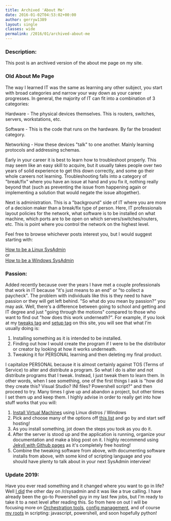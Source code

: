 ```yaml
---
title: Archived 'About Me'
date: 2016-01-02T04:53:02+00:00
author: gerryw1389
layout: single
classes: wide
permalink: /2016/01/archived-about-me
---
```

<!--more-->

### Description:

This post is an archived version of the about me page on my site.

### Old About Me Page

The way I learned IT was the same as learning any other subject, you start with broad categories and narrow your way down as your career progresses. In general, the majority of IT can fit into a combination of 3 categories:

Hardware - The physical devices themselves. This is routers, switches, servers, workstations, etc.

Software - This is the code that runs on the hardware. By far the broadest category.

Networking - How these devices "talk" to one another. Mainly learning protocols and addressing schemas.

Early in your career it is best to learn how to troubleshoot properly. This may seem like an easy skill to acquire, but it usually takes people over two years of solid experience to get this down correctly, and some go their whole careers not learning. Troubleshooting falls into a category of "break/fix" where you have an issue at hand and you fix it, nothing really beyond that (such as preventing the issue from happening again or implementing a solution that would negate the issue altogether).

Next is administration. This is a "background" side of IT where you are more of a decision maker than a break/fix type of person. Here, IT professionals layout policies for the network, what software is to be installed on what machine, which ports are to be open on which servers/switches/routers, etc. This is point where you control the network on the highest level.

Feel free to browse whichever posts interest you, but I would suggest starting with:

[How to be a Linux SysAdmin](https://automationadmin.com/2016/05/how-to-become-a-linux-sysadmin/)  
or  
[How to be a Windows SysAdmin](https://automationadmin.com/2016/06/how-to-be-a-windows-sysadmin/)  

### Passion:

Added recently because over the years I have met a couple professionals that work in IT because "it's just means to an end" or "to collect a paycheck". The problem with individuals like this is they need to have passion or they will get left behind. "So what do you mean by passion?" you may ask. Well, there's a difference between going to school and getting and IT degree and just "going through the motions" compared to those who want to find out "how does this work underneath?". For example, if you look at my [tweaks tag](https://automationadmin.com/tags/#tweaks) and [setup tag](https://automationadmin.com/tags/#setup) on this site, you will see that what I'm usually doing is:

  1. Installing something as it is intended to be installed.
  2. Finding out how I would create the program if I were to be the distributor or creator by looking at how it works underneath.
  3. Tweaking it for PERSONAL learning and then deleting my final product.

I capitalize PERSONAL because it is almost certainly against TOS (Terms of Service) to alter and distribute a program. So what I do is alter and not distribute programs that I tweak. Instead, I just tweak them to learn them. In other words, when I see something, one of the first things I ask is "how did they create this? Visual Studio? INI files? Powershell script?" and then proceed to try. Many times I give up and abandon a project, but other times I set them up and keep them. I highly advise in order to really get into how stuff works that you will:

  1. [Install Virtual Machines](https://automationadmin.com/tags/#test-lab) using Linux distros / Windows
  2. Pick and choose many of the options off [this list](https://github.com/Kickball/awesome-selfhosted) and go by and start self hosting!
  3. As you install something, jot down the steps you took as you do it.
  4. After the server is stood up and the application is running, organize your documentation and make a blog post on it. I highly recommend using [Jekyll with Github pages](https://automationadmin.com/2019/06/wordpress-to-jekyll/) as it's completely free hosting!
  5. Combine the tweaking software from above, with documenting software installs from above, with some kind of scripting language and you should have plenty to talk about in your next SysAdmin interview!

### Update 2019:

Have you ever read something and it changed where you want to go in life? Well [I did](https://www.reddit.com/r/sysadmin/comments/cdlar7/psa_still_not_automating_still_at_risk/) the other day on /r/sysadmin and it was like a true calling. I have already been the go-to Powershell guy in my last few jobs, but I'm ready to take it to a next level after reading this. So from here on out I will be focusing more on [Orchestration tools](https://automationadmin.com/tags/#orchestration), [config management](https://automationadmin.com/tags/#configmanagement), and of course [my roots](https://www.bloomberg.com/graphics/2015-paul-ford-what-is-code/) in scripting: javascript, powershell, and soon hopefully python!



